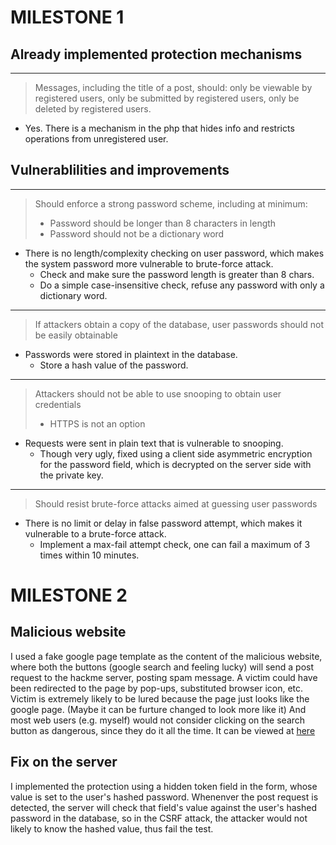 # MILESTONE 1

## Already implemented protection mechanisms
---

> Messages, including the title of a post, should: only be viewable by registered users, only be submitted by registered users, only be deleted by registered users.

* Yes. There is a mechanism in the php that hides info and restricts operations from unregistered user.

## Vulnerablilities and improvements

---
> Should enforce a strong password scheme, including at minimum:
> * Password should be longer than 8 characters in length
> * Password should not be a dictionary word

* There is no length/complexity checking on user password, which makes the system password more vulnerable to brute-force attack.
	* Check and make sure the password length is greater than 8 chars.
	* Do a simple case-insensitive check, refuse any password with only a dictionary word.
---
> If attackers obtain a copy of the database, user passwords should not be easily obtainable

* Passwords were stored in plaintext in the database.
	* Store a hash value of the password.
---
> Attackers should not be able to use snooping to obtain user credentials
>	* HTTPS is not an option

* Requests were sent in plain text that is vulnerable to snooping.
	* Though very ugly, fixed using a client side asymmetric encryption for the password field, which is decrypted on the server side with the private key.

---
> Should resist brute-force attacks aimed at guessing user passwords

* There is no limit or delay in false password attempt, which makes it vulnerable to a brute-force attack.
	* Implement a max-fail attempt check, one can fail a maximum of 3 times within 10 minutes.


# MILESTONE 2

## Malicious website

I used a fake google page template as the content of the malicious website, where both the buttons (google search and feeling lucky) will send a post request to the hackme server, posting spam message. 
A victim could have been redirected to the page by pop-ups, substituted browser icon, etc. Victim is extremely likely to be lured because the page just looks like the google page. (Maybe it can be furture changed to look more like it) And most web users (e.g. myself) would not consider clicking on the search button as dangerous, since they do it all the time.
It can be viewed at [here](https://cse.taylor.edu/~hdeng/google-homepage/csrf.html)

## Fix on the server

I implemented the protection using a hidden token field in the form, whose value is set to the user's hashed password. Whenenver the post request is detected, the server will check that field's value against the user's hashed password in the database, so in the CSRF attack, the attacker would not likely to know the hashed value, thus fail the test.

